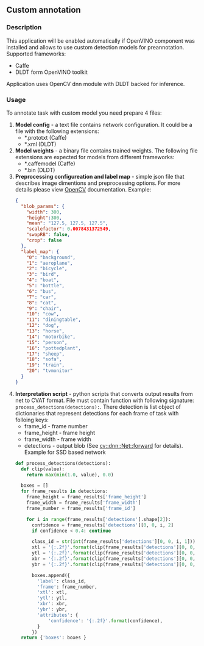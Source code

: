 ## Custom annotation

### Description

This application will be enabled automatically if OpenVINO component was installed and allows to use custom detection models for preannotation.
Supported frameworks:
* Caffe
* DLDT form OpenVINO toolkit

Application uses OpenCV dnn module with DLDT backed for inference.

### Usage
To annotate task with custom model you need prepare 4 files:
1. **Model config** - a text file contains network configuration. It could be a file with the following extensions:
   * *.prototxt (Caffe)
   * *.xml (DLDT)
1. **Model weights** - a binary file contains trained weights. The following file extensions are expected for models from different frameworks:
   * *.caffemodel (Caffe)
   * *.bin (DLDT)
1. **Preprocessing configureation and label map** - simple json file that describes image dimentions and preprocessing options. For more details please view [OpenCV](https://docs.opencv.org/3.4/d6/d0f/group__dnn.html#ga0b7b7c3c530b747ef738178835e1e70f) documentation.
  Example:
    ```json
    {
      "blob_params": {
        "width": 300,
        "height":300,
        "mean": "127.5, 127.5, 127.5",
        "scalefactor": 0.0078431372549,
        "swapRB": false,
        "crop": false
      },
      "label_map": {
        "0": "background",
        "1": "aeroplane",
        "2": "bicycle",
        "3": "bird",
        "4": "boat",
        "5": "bottle",
        "6": "bus",
        "7": "car",
        "8": "cat",
        "9": "chair",
        "10": "cow",
        "11": "diningtable",
        "12": "dog",
        "13": "horse",
        "14": "motorbike",
        "15": "person",
        "16": "pottedplant",
        "17": "sheep",
        "18": "sofa",
        "19": "train",
        "20": "tvmonitor"
      }
    }
    ```
1. **Interpretation script** - python scripts that converts output results from net to CVAT format. File must contain function with following signature: `process_detections(detections):`. There detection is list object of dictionaries that represent detections for each frame of task with folloing keys:
   * frame_id - frame number
   * frame_height - frame height
   * frame_width - frame width
   * detections - output blob (See [cv::dnn::Net::forward](https://docs.opencv.org/3.4/db/d30/classcv_1_1dnn_1_1Net.html#a98ed94cb6ef7063d3697259566da310b) for details).  
    Example for SSD based network
    ```python
    def process_detections(detections):
      def clip(value):
        return max(min(1.0, value), 0.0)

      boxes = []
      for frame_results in detections:
        frame_height = frame_results['frame_height']
        frame_width = frame_results['frame_width']
        frame_number = frame_results['frame_id']

        for i in range(frame_results['detections'].shape[2]):
          confidence = frame_results['detections'][0, 0, i, 2]
          if confidence < 0.4: continue

          class_id = str(int(frame_results['detections'][0, 0, i, 1]))
          xtl = '{:.2f}'.format(clip(frame_results['detections'][0, 0, i, 3]) * frame_width)
          ytl = '{:.2f}'.format(clip(frame_results['detections'][0, 0, i, 4]) * frame_height)
          xbr = '{:.2f}'.format(clip(frame_results['detections'][0, 0, i, 5]) * frame_width)
          ybr = '{:.2f}'.format(clip(frame_results['detections'][0, 0, i, 6]) * frame_height)

          boxes.append({
            'label': class_id,
            'frame': frame_number,
            'xtl': xtl,
            'ytl': ytl,
            'xbr': xbr,
            'ybr': ybr,
            'attributes': {
                'confidence': '{:.2f}'.format(confidence),
            }
          })
      return {'boxes': boxes }
    ```
